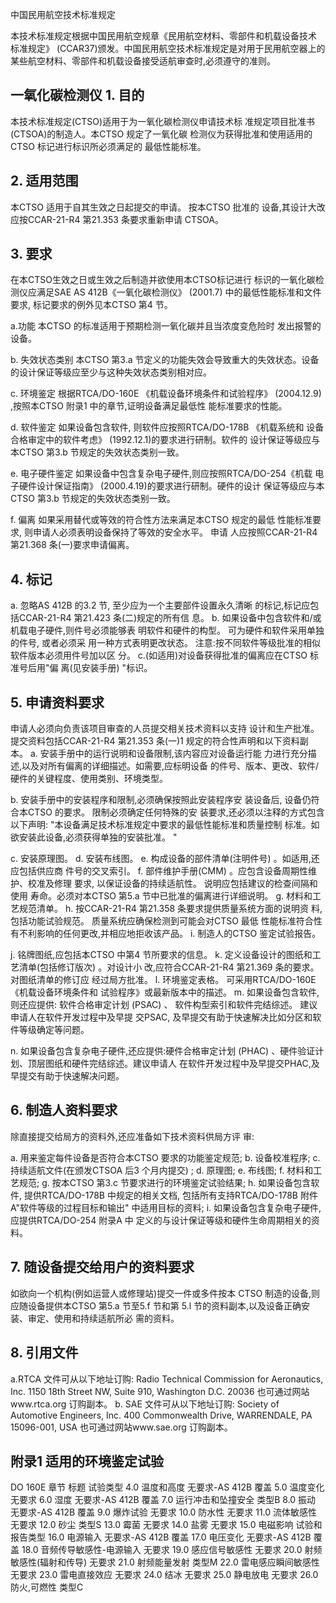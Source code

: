  
中国民用航空技术标准规定 
 
本技术标准规定根据中国民用航空规章《民用航空材料、零部件和机载设备技术
标准规定》
(CCAR37)颁发。中国民用航空技术标准规定是对用于民用航空器上的
某些航空材料、零部件和机载设备接受适航审查时,必须遵守的准则。 
 

## 一氧化碳检测仪 1. 目的

本技术标准规定(CTSO)适用于为一氧化碳检测仪申请技术标
准规定项目批准书(CTSOA)的制造人。本CTSO 规定了一氧化碳
检测仪为获得批准和使用适用的CTSO 标记进行标识所必须满足的
最低性能标准。 

## 2. 适用范围

本CTSO 适用于自其生效之日起提交的申请。
按本CTSO 批准的
设备,其设计大改应按CCAR-21-R4 第21.353 条要求重新申请
CTSOA。 

## 3. 要求

在本CTSO生效之日或生效之后制造并欲使用本CTSO标记进行
标识的一氧化碳检测仪应满足SAE AS 412B《一氧化碳检测仪》
(2001.7)
中的最低性能标准和文件要求,
标记要求的例外见本CTSO
第4 节。 

a.功能 
本CTSO 的标准适用于预期检测一氧化碳并且当浓度变危险时
发出报警的设备。 

b. 失效状态类别 
本CTSO 第3.a 节定义的功能失效会导致重大的失效状态。设备
的设计保证等级应至少与这种失效状态类别相对应。 

c. 环境鉴定 
根据RTCA/DO-160E 《机载设备环境条件和试验程序》
(2004.12.9)
,按照本CTSO 附录1 中的章节,证明设备满足最低性
能标准要求的性能。 

d. 软件鉴定 
如果设备包含软件,
则软件应按照RTCA/DO-178B
《机载系统和
设备合格审定中的软件考虑》
(1992.12.1)的要求进行研制。软件的
设计保证等级应与本CTSO 第3.b 节规定的失效状态类别一致。 

e. 电子硬件鉴定 
如果设备中包含复杂电子硬件,则应按照RTCA/DO-254《机载
电子硬件设计保证指南》
(2000.4.19)的要求进行研制。硬件的设计
保证等级应与本CTSO 第3.b 节规定的失效状态类别一致。 

f. 偏离 
如果采用替代或等效的符合性方法来满足本CTSO 规定的最低
性能标准要求,
则申请人必须表明设备保持了等效的安全水平。
申请
人应按照CCAR-21-R4 第21.368 条(一)要求申请偏离。 

## 4. 标记

a. 忽略AS 412B 的3.2 节,
至少应为一个主要部件设置永久清晰
的标记,标记应包括CCAR-21-R4 第21.423 条(二)规定的所有信
息。 
b. 如果设备中包含软件和/或机载电子硬件,则件号必须能够表
明软件和硬件的构型。
可为硬件和软件采用单独的件号,
或者必须采
用一种方式表明更改状态。 
注意:按不同软件等级批准的相似软件版本必须用件号加以区
分。 
c.(如适用)对设备获得批准的偏离应在CTSO 标准号后用"偏
离(见安装手册)
"标识。 

## 5. 申请资料要求

申请人必须向负责该项目审查的人员提交相关技术资料以支持
设计和生产批准。提交资料包括CCAR-21-R4 第21.353 条(一)1
规定的符合性声明和以下资料副本。 
a. 安装手册中的运行说明和设备限制,该内容应对设备运行能
力进行充分描述,以及对所有偏离的详细描述。如需要,应标明设备
的件号、版本、更改、软件/硬件的关键程度、使用类别、环境类型。
 
b. 安装手册中的安装程序和限制,必须确保按照此安装程序安
装设备后,
设备仍符合本CTSO 的要求。
限制必须确定任何特殊的安
装要求,还必须以注释的方式包含以下声明: 
"本设备满足技术标准规定中要求的最低性能标准和质量控制
标准。如欲安装此设备,必须获得单独的安装批准。
" 

c. 安装原理图。 
d. 安装布线图。 
e. 构成设备的部件清单(注明件号)
。如适用,还应包括供应商
件号的交叉索引。 
f. 部件维护手册(CMM)
。应包含设备周期性维护、校准及修理
要求,
以保证设备的持续适航性。
说明应包括建议的检查间隔和使用
寿命。必须对本CTSO 第5.a 节中已批准的偏离进行详细说明。 
g. 材料和工艺规范清单。 
h. 按CCAR-21-R4 第21.358 条要求提供质量系统方面的说明资
料,
包括功能试验规范。
质量系统应确保检测到可能会对CTSO 最低
性能标准符合性有不利影响的任何更改,并相应地拒收该产品。 
i. 制造人的CTSO 鉴定试验报告。 

j. 铭牌图纸,应包括本CTSO 中第4 节所要求的信息。 
k. 定义设备设计的图纸和工艺清单(包括修订版次)
。对设计小
改,应符合CCAR-21-R4 第21.369 条的要求。对图纸清单的修订应
经过局方批准。 
l. 环境鉴定表格。
可采用RTCA/DO-160E
《机载设备环境条件和
试验程序》或最新版本中的描述。 
m. 如果设备包含软件,
则还应提供:
软件合格审定计划
(PSAC)
、
软件构型索引和软件完结综述。
建议申请人在软件开发过程中及早提
交PSAC,
及早提交有助于快速解决比如分区和软件等级确定等问题。
 
n. 如果设备包含复杂电子硬件,还应提供:硬件合格审定计划
(PHAC)
、硬件验证计划、顶层图纸和硬件完结综述。建议申请人
在软件开发过程中及早提交PHAC,及早提交有助于快速解决问题。
 

## 6. 制造人资料要求

除直接提交给局方的资料外,还应准备如下技术资料供局方评
审: 

a. 用来鉴定每件设备是否符合本CTSO 要求的功能鉴定规范; b. 设备校准程序; 
c. 持续适航文件(在颁发CTSOA 后3 个月内提交)
; 
d. 原理图; e. 布线图; 
f. 材料和工艺规范; g. 按本CTSO 第3.c 节要求进行的环境鉴定试验结果; 
h. 如果设备包含软件,
提供RTCA/DO-178B 中规定的相关文档,
包括所有支持RTCA/DO-178B 附件A"软件等级的过程目标和输出"
中适用目标的资料; 
i. 如果设备包含复杂电子硬件,
应提供RTCA/DO-254 附录A 中
定义的与设计保证等级和硬件生命周期相关的资料。 

## 7. 随设备提交给用户的资料要求

如欲向一个机构(例如运营人或修理站)提交一件或多件按本
CTSO 制造的设备,则应随设备提供本CTSO 第5.a 节至5.f 节和第
5.l 节的资料副本,以及设备正确安装、审定、使用和持续适航所必 需的资料。 

## 8. 引用文件

a.RTCA 文件可从以下地址订购: 
Radio Technical Commission for Aeronautics, Inc. 1150 18th Street NW, Suite 910, Washington D.C. 20036 
也可通过网站www.rtca.org 订购副本。 
b. SAE 文件可从以下地址订购: 
Society of Automotive Engineers, Inc. 400 Commonwealth Drive, WARRENDALE, PA 15096-001, USA 也可通过网站www.sae.org 订购副本。 

## 附录1 适用的环境鉴定试验

DO 160E 章节 
标题 
试验类型 
4.0 
温度和高度 
无要求-AS 412B 覆盖 
5.0 
温度变化 
无要求 
6.0 
湿度 
无要求-AS 412B 覆盖 
7.0 
运行冲击和坠撞安全 
类型B 
8.0 
振动 
无要求-AS 412B 覆盖 
9.0 
爆炸试验 
无要求 
10.0 
防水性 
无要求 
11.0 
流体敏感性 
无要求 
12.0 
砂尘 
类型S 
13.0 
霉菌 
无要求 
14.0 
盐雾 
无要求 
15.0 
电磁影响 
试验和报告类型 
16.0 
电源输入 
无要求-AS 412B 覆盖 
17.0 
电压变化 
无要求-AS 412B 覆盖 
18.0 
音频传导敏感性-电源输入 
无要求 
19.0 
感应信号敏感性 
无要求 
20.0 
射频敏感性(辐射和传导) 
无要求 
21.0 
射频能量发射 
类型M 
22.0 
雷电感应瞬间敏感性 
无要求 
23.0 
雷电直接效应 
无要求 
24.0 
结冰 
无要求 
25.0 
静电放电 
无要求 
26.0 
防火,可燃性 
类型C 
 
